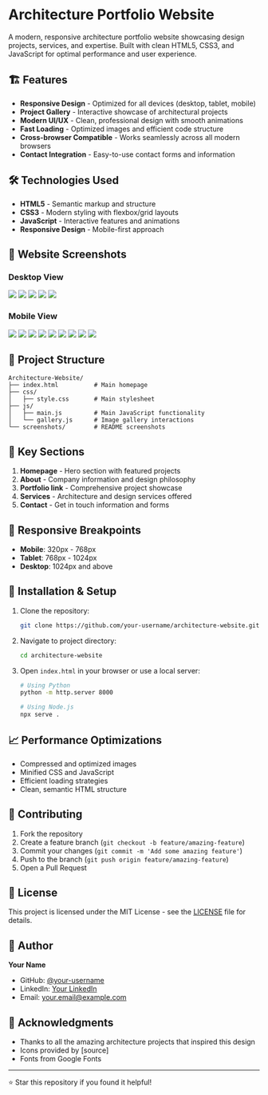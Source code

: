 # Architecture Portfolio Website

A modern, responsive architecture portfolio website showcasing design projects, services, and expertise. Built with clean HTML5, CSS3, and JavaScript for optimal performance and user experience.

## 🏗️ Features

- **Responsive Design** - Optimized for all devices (desktop, tablet, mobile)
- **Project Gallery** - Interactive showcase of architectural projects
- **Modern UI/UX** - Clean, professional design with smooth animations
- **Fast Loading** - Optimized images and efficient code structure
- **Cross-browser Compatible** - Works seamlessly across all modern browsers
- **Contact Integration** - Easy-to-use contact forms and information

## 🛠️ Technologies Used

- **HTML5** - Semantic markup and structure
- **CSS3** - Modern styling with flexbox/grid layouts
- **JavaScript** - Interactive features and animations
- **Responsive Design** - Mobile-first approach

## 📸 Website Screenshots

### Desktop View
![](https://github.com/Shiva-Kumar-872/Architecture-Website/blob/Architecture-Website/Screenshot%202025-08-02%20at%2009.21.48.png?raw=true)
![](https://github.com/Shiva-Kumar-872/Architecture-Website/blob/Architecture-Website/Screenshot%202025-08-02%20at%2009.22.05.png?raw=true)
![](https://github.com/Shiva-Kumar-872/Architecture-Website/blob/Architecture-Website/Screenshot%202025-08-02%20at%2009.22.26.png?raw=true)
![](https://github.com/Shiva-Kumar-872/Architecture-Website/blob/Architecture-Website/Screenshot%202025-08-02%20at%2009.22.43.png?raw=true)
![](https://github.com/Shiva-Kumar-872/Architecture-Website/blob/Architecture-Website/Screenshot%202025-08-02%20at%2009.22.51.png?raw=true)

### Mobile View

![](https://github.com/Shiva-Kumar-872/Architecture-Website/blob/Architecture-Website/Screenshot%202025-08-02%20at%2009.38.52.png?raw=true)
![](https://github.com/Shiva-Kumar-872/Architecture-Website/blob/Architecture-Website/Screenshot%202025-08-02%20at%2009.38.59.png?raw=true)
![](https://github.com/Shiva-Kumar-872/Architecture-Website/blob/Architecture-Website/Screenshot%202025-08-02%20at%2009.39.08.png?raw=true)
![](https://github.com/Shiva-Kumar-872/Architecture-Website/blob/Architecture-Website/Screenshot%202025-08-02%20at%2009.39.14.png?raw=true)
![](https://github.com/Shiva-Kumar-872/Architecture-Website/blob/Architecture-Website/Screenshot%202025-08-02%20at%2009.39.23.png?raw=true)
![](https://github.com/Shiva-Kumar-872/Architecture-Website/blob/Architecture-Website/Screenshot%202025-08-02%20at%2009.39.23.png?raw=true)
![](https://github.com/Shiva-Kumar-872/Architecture-Website/blob/Architecture-Website/Screenshot%202025-08-02%20at%2009.39.34.png?raw=true)
![](https://github.com/Shiva-Kumar-872/Architecture-Website/blob/Architecture-Website/Screenshot%202025-08-02%20at%2009.39.44.png?raw=true)
![](https://github.com/Shiva-Kumar-872/Architecture-Website/blob/Architecture-Website/Screenshot%202025-08-02%20at%2009.39.58.png?raw=true)





## 📁 Project Structure

```
Architecture-Website/
├── index.html          # Main homepage
├── css/
│   ├── style.css       # Main stylesheet
├── js/
│   ├── main.js         # Main JavaScript functionality
│   └── gallery.js      # Image gallery interactions
└── screenshots/        # README screenshots
```

## 🎯 Key Sections

1. **Homepage** - Hero section with featured projects
2. **About** - Company information and design philosophy
3. **Portfolio link** - Comprehensive project showcase
4. **Services** - Architecture and design services offered
5. **Contact** - Get in touch information and forms

## 📱 Responsive Breakpoints

- **Mobile**: 320px - 768px
- **Tablet**: 768px - 1024px
- **Desktop**: 1024px and above

## 🔧 Installation & Setup

1. Clone the repository:
   ```bash
   git clone https://github.com/your-username/architecture-website.git
   ```

2. Navigate to project directory:
   ```bash
   cd architecture-website
   ```

3. Open `index.html` in your browser or use a local server:
   ```bash
   # Using Python
   python -m http.server 8000
   
   # Using Node.js
   npx serve .
   ```

## 📈 Performance Optimizations

- Compressed and optimized images
- Minified CSS and JavaScript
- Efficient loading strategies
- Clean, semantic HTML structure

## 🤝 Contributing

1. Fork the repository
2. Create a feature branch (`git checkout -b feature/amazing-feature`)
3. Commit your changes (`git commit -m 'Add some amazing feature'`)
4. Push to the branch (`git push origin feature/amazing-feature`)
5. Open a Pull Request

## 📄 License

This project is licensed under the MIT License - see the [LICENSE](LICENSE) file for details.

## 👤 Author

**Your Name**
- GitHub: [@your-username](https://github.com/your-username)
- LinkedIn: [Your LinkedIn](https://linkedin.com/in/your-profile)
- Email: your.email@example.com

## 🙏 Acknowledgments

- Thanks to all the amazing architecture projects that inspired this design
- Icons provided by [source]
- Fonts from Google Fonts

---

⭐ Star this repository if you found it helpful!
